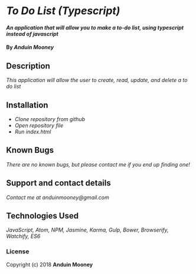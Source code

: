 # _To Do List (Typescript)_

#### _An application that will allow you to make a to-do list, using typescript instead of javascript_

#### By _**Anduin Mooney**_

## Description

_This application will allow the user to create, read, update, and delete a to do list_

## Installation
* _Clone repository from github_
* _Open repository file_
* _Run index.html_

## Known Bugs

_There are no known bugs, but please contact me if you end up finding one!_

## Support and contact details

_Contact me at anduinmooney@gmail.com_

## Technologies Used

_JavaScript, Atom, NPM, Jasmine, Karma, Gulp, Bower, Browserify, Watchify, ES6_

### License



Copyright (c) 2018 **Anduin Mooney**

